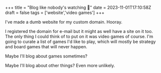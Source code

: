 +++
title = "Blog like nobody's watching 🚀"
date = 2023-11-01T17:10:58Z
draft = false
tags = ['website','video games']
+++

I've made a dumb website for my custom domain. Hooray.  

I registered the domain for e-mail but it might as well have a site on it too. The only thing I could think of to put on it was video games of course. I'm going to curate a list of games I'd like to play, which will mostly be strategy and board games that will never happen.  

Maybe I'll blog about games sometimes?  

Maybe I'll blog about other things? Even more unlikely. 
